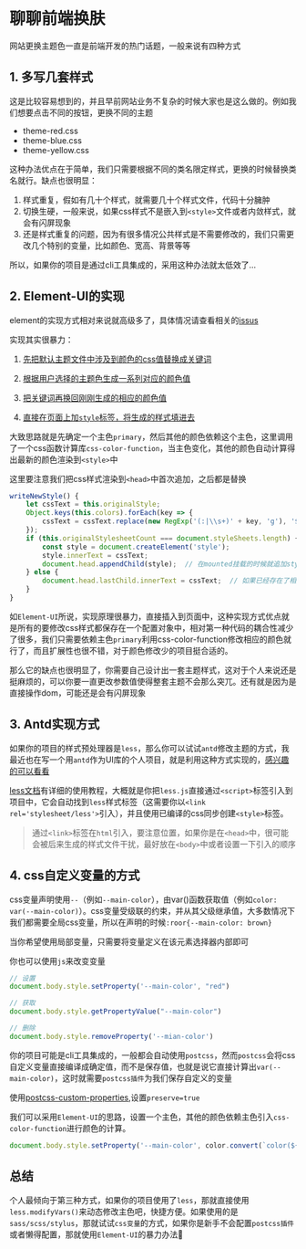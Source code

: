 # 聊聊前端换肤

网站更换主题色一直是前端开发的热门话题，一般来说有四种方式

## 1. 多写几套样式

这是比较容易想到的，并且早前网站业务不复杂的时候大家也是这么做的。例如我们想要点击不同的按钮，更换不同的主题

- theme-red.css
- theme-blue.css
- theme-yellow.css

这种办法优点在于简单，我们只需要根据不同的类名限定样式，更换的时候替换类名就行。缺点也很明显：

1. 样式重复，假如有几十个样式，就需要几十个样式文件，代码十分臃肿
2. 切换生硬，一般来说，如果css样式不是嵌入到`<style>`文件或者内敛样式，就会有闪屏现象
3. 还是样式重复的问题，因为有很多情况公共样式是不需要修改的，我们只需更改几个特别的变量，比如颜色、宽高、背景等等

所以，如果你的项目是通过cli工具集成的，采用这种办法就太低效了...

## 2. Element-UI的实现

element的实现方式相对来说就高级多了，具体情况请查看相关的[issus](https://github.com/ElemeFE/element/issues/3054)

实现其实很暴力：

1. [先把默认主题文件中涉及到颜色的css值替换成关键词](https://github.com/ElementUI/theme-preview/blob/master/src/app.vue#L250-L274)

2. [根据用户选择的主题色生成一系列对应的颜色值](https://github.com/ElementUI/theme-preview/blob/master/src/utils/formula.json)

3. [把关键词再换回刚刚生成的相应的颜色值](https://github.com/ElementUI/theme-preview/blob/master/src/utils/color.js)

4. [直接在页面上加`style`标签，将生成的样式填进去](https://github.com/ElementUI/theme-preview/blob/master/src/app.vue#L198-L211)

大致思路就是先确定一个主色`primary`，然后其他的颜色依赖这个主色，这里调用了一个css函数计算库`css-color-function`，当主色变化，其他的颜色自动计算得出最新的颜色渲染到`<style>`中

这里要注意我们把css样式渲染到`<head>`中首次追加，之后都是替换

```js
writeNewStyle() {
    let cssText = this.originalStyle;
    Object.keys(this.colors).forEach(key => {
        cssText = cssText.replace(new RegExp('(:|\\s+)' + key, 'g'), '$1' + this.colors[key]);
    });
    if (this.originalStylesheetCount === document.styleSheets.length) {
        const style = document.createElement('style');
        style.innerText = cssText;
        document.head.appendChild(style);  // 在mounted挂载的时候就追加style
    } else {
        document.head.lastChild.innerText = cssText;  // 如果已经存在了相应的style标签，之后只需要替换style中的内容即可
    }
}
```
如`Element-UI`所说，实现原理很暴力，直接插入到页面中，这种实现方式优点就是所有的要修改css样式都保存在一个配置对象中，相对第一种代码的耦合性减少了很多，我们只需要依赖主色`primary`利用css-color-function修改相应的颜色就行了，而且扩展性也很不错，对于颜色修改少的项目挺合适的。

那么它的缺点也很明显了，你需要自己设计出一套主题样式，这对于个人来说还是挺麻烦的，可以你要一直更改参数值使得整套主题不会那么突兀。还有就是因为是直接操作dom，可能还是会有闪屏现象

## 3. Antd实现方式

如果你的项目的样式预处理器是`less`，那么你可以试试`antd`修改主题的方式，我最近也在写一个用`antd`作为UI库的个人项目，就是利用这种方式实现的，[感兴趣的可以看看](https://github.com/Tangjj1996/TJ-antd-pro#23-antd%E5%8A%A8%E6%80%81%E4%BF%AE%E6%94%B9%E4%B8%BB%E9%A2%98)

[less文档](https://www.html.cn/doc/less/usage/#using-less-in-the-browser)有详细的使用教程，大概就是你把`less.js`直接通过`<script>`标签引入到项目中，它会自动找到`less`样式标签（这需要你以`<link rel='stylesheet/less'>`引入），并且使用已编译的css同步创建`<style>`标签。

> 通过`<link>`标签在`html`引入，要注意位置，如果你是在`<head>`中，很可能会被后来生成的样式文件干扰，最好放在`<body>`中或者设置一下引入的顺序

## 4. css自定义变量的方式

css变量声明使用`--`（例如`--main-color`），由var()函数获取值（例如`color: var(--main-color)`）。css变量受级联的约束，并从其父级继承值，大多数情况下我们都需要全局css变量，所以在声明的时候`:roor{--main-color: brown}`

当你希望使用局部变量，只需要将变量定义在该元素选择器内部即可

你也可以使用`js`来改变变量

```js
// 设置
document.body.style.setProperty('--main-color', "red")

// 获取
document.body.style.getPropertyValue("--main-color")

// 删除
document.body.style.removeProperty('--mian-color')
```

你的项目可能是cli工具集成的，一般都会自动使用`postcss`，然而`postcss`会将css自定义变量直接编译成确定值，而不是保存值，也就是说它直接计算出`var(--main-color)`，这时就需要`postcss插件`为我们保存自定义的变量

使用[postcss-custom-properties](https://github.com/postcss/postcss-custom-properties),设置`preserve=true`

我们可以采用`Element-UI`的思路，设置一个主色，其他的颜色依赖主色引入`css-color-function`进行颜色的计算。

```js
document.body.style.setProperty('--main-color', color.convert(`color(${value} tint(90%))`))
```

## 总结

个人最倾向于第三种方式，如果你的项目使用了`less`，那就直接使用`less.modifyVars()`来动态修改主色吧，快捷方便。如果使用的是`sass/scss/stylus`，那就试试`css变量`的方式，如果你是新手不会配置`postcss插件`或者懒得配置，那就使用`Element-UI`的暴力办法:rofl: